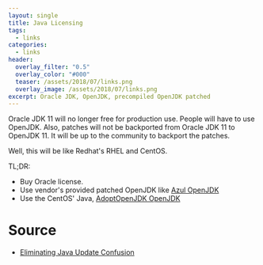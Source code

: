 ```yaml
---
layout: single
title: Java Licensing
tags:
  - links
categories:
  - links
header:
  overlay_filter: "0.5"
  overlay_color: "#000"
  teaser: /assets/2018/07/links.png
  overlay_image: /assets/2018/07/links.png
excerpt: Oracle JDK, OpenJDK, precompiled OpenJDK patched
---
```


Oracle JDK 11 will no longer free for production use. People will have to use OpenJDK. Also, patches will not be backported from Oracle JDK 11 to OpenJDK 11. It will be up to the community to backport the patches.

Well, this will be like Redhat's RHEL and CentOS.

TL;DR:
 * Buy Oracle license.
 * Use vendor's provided patched OpenJDK like [Azul OpenJDK](https://www.azul.com/products/zulu-and-zulu-enterprise/)
 * Use the CentOS' Java, [AdoptOpenJDK OpenJDK](https://adoptopenjdk.net)

# Source

* [Eliminating Java Update Confusion](https://www.azul.com/eliminating-java-update-confusion/)